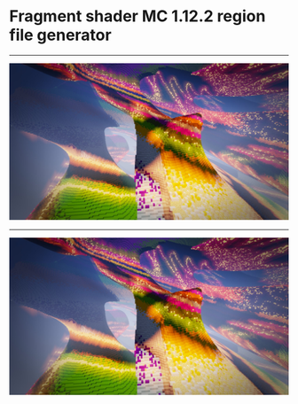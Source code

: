 # Fragment shader MC 1.12.2 region file generator
***
![clipboard_small](https://github.com/HakkaTjakka/CAVES/blob/main/Linux_ShaderTest_Simple/shader.jpg)
***
![clipboard_small](https://github.com/HakkaTjakka/CAVES/blob/main/Linux_ShaderTest_Simple/shader.jpg)

